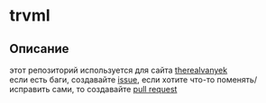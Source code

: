 # trvml
## Описание
этот репозиторий используется для сайта [therealvanyek](https://realvanyek.eu.org)  
если есть баги, создавайте [issue](https://github.com/4vanyek/therealvanyek-ml/issues/new), 
если хотите что-то поменять/исправить сами, то создавайте [pull request](https://github.com/4vanyek/therealvanyek-ml/compare)
